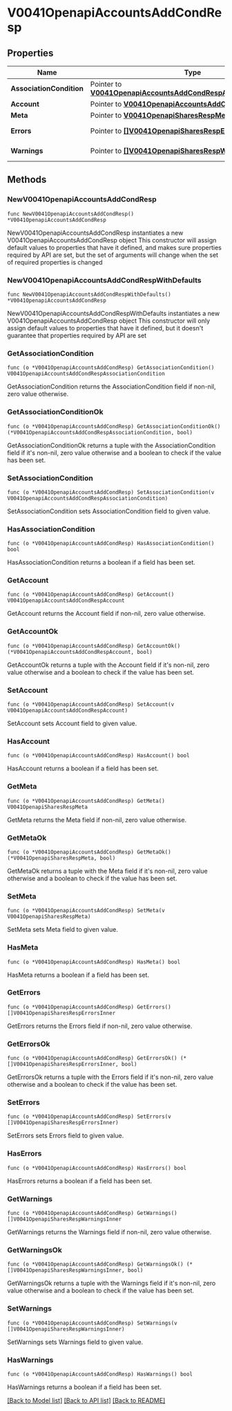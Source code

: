 # V0041OpenapiAccountsAddCondResp

## Properties

Name | Type | Description | Notes
------------ | ------------- | ------------- | -------------
**AssociationCondition** | Pointer to [**V0041OpenapiAccountsAddCondRespAssociationCondition**](V0041OpenapiAccountsAddCondRespAssociationCondition.md) |  | [optional] 
**Account** | Pointer to [**V0041OpenapiAccountsAddCondRespAccount**](V0041OpenapiAccountsAddCondRespAccount.md) |  | [optional] 
**Meta** | Pointer to [**V0041OpenapiSharesRespMeta**](V0041OpenapiSharesRespMeta.md) |  | [optional] 
**Errors** | Pointer to [**[]V0041OpenapiSharesRespErrorsInner**](V0041OpenapiSharesRespErrorsInner.md) | Query errors | [optional] 
**Warnings** | Pointer to [**[]V0041OpenapiSharesRespWarningsInner**](V0041OpenapiSharesRespWarningsInner.md) | Query warnings | [optional] 

## Methods

### NewV0041OpenapiAccountsAddCondResp

`func NewV0041OpenapiAccountsAddCondResp() *V0041OpenapiAccountsAddCondResp`

NewV0041OpenapiAccountsAddCondResp instantiates a new V0041OpenapiAccountsAddCondResp object
This constructor will assign default values to properties that have it defined,
and makes sure properties required by API are set, but the set of arguments
will change when the set of required properties is changed

### NewV0041OpenapiAccountsAddCondRespWithDefaults

`func NewV0041OpenapiAccountsAddCondRespWithDefaults() *V0041OpenapiAccountsAddCondResp`

NewV0041OpenapiAccountsAddCondRespWithDefaults instantiates a new V0041OpenapiAccountsAddCondResp object
This constructor will only assign default values to properties that have it defined,
but it doesn't guarantee that properties required by API are set

### GetAssociationCondition

`func (o *V0041OpenapiAccountsAddCondResp) GetAssociationCondition() V0041OpenapiAccountsAddCondRespAssociationCondition`

GetAssociationCondition returns the AssociationCondition field if non-nil, zero value otherwise.

### GetAssociationConditionOk

`func (o *V0041OpenapiAccountsAddCondResp) GetAssociationConditionOk() (*V0041OpenapiAccountsAddCondRespAssociationCondition, bool)`

GetAssociationConditionOk returns a tuple with the AssociationCondition field if it's non-nil, zero value otherwise
and a boolean to check if the value has been set.

### SetAssociationCondition

`func (o *V0041OpenapiAccountsAddCondResp) SetAssociationCondition(v V0041OpenapiAccountsAddCondRespAssociationCondition)`

SetAssociationCondition sets AssociationCondition field to given value.

### HasAssociationCondition

`func (o *V0041OpenapiAccountsAddCondResp) HasAssociationCondition() bool`

HasAssociationCondition returns a boolean if a field has been set.

### GetAccount

`func (o *V0041OpenapiAccountsAddCondResp) GetAccount() V0041OpenapiAccountsAddCondRespAccount`

GetAccount returns the Account field if non-nil, zero value otherwise.

### GetAccountOk

`func (o *V0041OpenapiAccountsAddCondResp) GetAccountOk() (*V0041OpenapiAccountsAddCondRespAccount, bool)`

GetAccountOk returns a tuple with the Account field if it's non-nil, zero value otherwise
and a boolean to check if the value has been set.

### SetAccount

`func (o *V0041OpenapiAccountsAddCondResp) SetAccount(v V0041OpenapiAccountsAddCondRespAccount)`

SetAccount sets Account field to given value.

### HasAccount

`func (o *V0041OpenapiAccountsAddCondResp) HasAccount() bool`

HasAccount returns a boolean if a field has been set.

### GetMeta

`func (o *V0041OpenapiAccountsAddCondResp) GetMeta() V0041OpenapiSharesRespMeta`

GetMeta returns the Meta field if non-nil, zero value otherwise.

### GetMetaOk

`func (o *V0041OpenapiAccountsAddCondResp) GetMetaOk() (*V0041OpenapiSharesRespMeta, bool)`

GetMetaOk returns a tuple with the Meta field if it's non-nil, zero value otherwise
and a boolean to check if the value has been set.

### SetMeta

`func (o *V0041OpenapiAccountsAddCondResp) SetMeta(v V0041OpenapiSharesRespMeta)`

SetMeta sets Meta field to given value.

### HasMeta

`func (o *V0041OpenapiAccountsAddCondResp) HasMeta() bool`

HasMeta returns a boolean if a field has been set.

### GetErrors

`func (o *V0041OpenapiAccountsAddCondResp) GetErrors() []V0041OpenapiSharesRespErrorsInner`

GetErrors returns the Errors field if non-nil, zero value otherwise.

### GetErrorsOk

`func (o *V0041OpenapiAccountsAddCondResp) GetErrorsOk() (*[]V0041OpenapiSharesRespErrorsInner, bool)`

GetErrorsOk returns a tuple with the Errors field if it's non-nil, zero value otherwise
and a boolean to check if the value has been set.

### SetErrors

`func (o *V0041OpenapiAccountsAddCondResp) SetErrors(v []V0041OpenapiSharesRespErrorsInner)`

SetErrors sets Errors field to given value.

### HasErrors

`func (o *V0041OpenapiAccountsAddCondResp) HasErrors() bool`

HasErrors returns a boolean if a field has been set.

### GetWarnings

`func (o *V0041OpenapiAccountsAddCondResp) GetWarnings() []V0041OpenapiSharesRespWarningsInner`

GetWarnings returns the Warnings field if non-nil, zero value otherwise.

### GetWarningsOk

`func (o *V0041OpenapiAccountsAddCondResp) GetWarningsOk() (*[]V0041OpenapiSharesRespWarningsInner, bool)`

GetWarningsOk returns a tuple with the Warnings field if it's non-nil, zero value otherwise
and a boolean to check if the value has been set.

### SetWarnings

`func (o *V0041OpenapiAccountsAddCondResp) SetWarnings(v []V0041OpenapiSharesRespWarningsInner)`

SetWarnings sets Warnings field to given value.

### HasWarnings

`func (o *V0041OpenapiAccountsAddCondResp) HasWarnings() bool`

HasWarnings returns a boolean if a field has been set.


[[Back to Model list]](../README.md#documentation-for-models) [[Back to API list]](../README.md#documentation-for-api-endpoints) [[Back to README]](../README.md)



